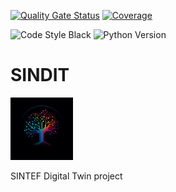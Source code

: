 [![Quality Gate Status](https://kubikk-ekkolodd.sintef.cloud/api/project_badges/measure?project=SINDIT&metric=alert_status&token=sqb_daa44a05f36e549bc45f72c29dcb10b1b04bb781)](https://kubikk-ekkolodd.sintef.cloud/dashboard?id=SINDIT)
[![Coverage](https://kubikk-ekkolodd.sintef.cloud/api/project_badges/measure?project=SINDIT&metric=coverage&token=sqb_daa44a05f36e549bc45f72c29dcb10b1b04bb781)](https://kubikk-ekkolodd.sintef.cloud/dashboard?id=SINDIT)

![Code Style Black](https://img.shields.io/badge/code%20style-black-black)
![Python Version](https://img.shields.io/badge/python-3.11-blue)

# SINDIT
<img src="./docs/img/favicon.ico" width=100> 

SINTEF Digital Twin project


